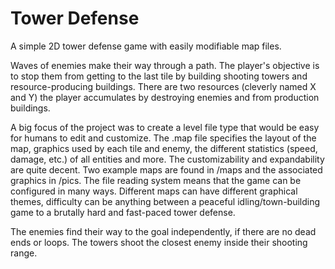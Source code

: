 # Tower Defense
A simple 2D tower defense game with easily modifiable map files.

Waves of enemies make their way through a path. The player's objective is to stop them from getting to the last tile by
building shooting towers and resource-producing buildings. There are two resources (cleverly named X and Y) the player
accumulates by destroying enemies and from production buildings.

A big focus of the project was to create a level file type that would be easy for humans to edit and customize. The .map 
file specifies the layout of the map, graphics used by each tile and enemy, the different statistics (speed, damage, etc.)
of all entities and more. The customizability and expandability are quite decent. Two example maps are found in /maps and the
associated graphics in /pics. The file reading system means that the game can be configured in many ways. Different maps can
have different graphical themes, difficulty can be anything between a peaceful idling/town-building game to a brutally hard
and fast-paced tower defense.

The enemies find their way to the goal independently, if there are no dead ends or loops. The towers shoot the closest enemy inside
their shooting range.
